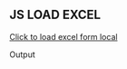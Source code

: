 <script src="https://wiki.aliceincradle.org/assets/load-xlsx/xlsx.mini.js"></script>

<input type="file" id="file" style="display: none;"
    accept="application/vnd.openxmlformats-officedocument.spreadsheetml.sheet" />

  <h2>JS LOAD EXCEL</h2>
  <a href="javascript:selectFile()">Click to load excel form local</a>
  <p>Output</p>
  <div id="result"></div>

<script type="text/javascript">
  // 文件普通操作
  var handler = {};
  // 文件导出操作
  var exportHandler = {};

  function selectFile() {
    document.getElementById("file").click();
  }

  // 操作导出
  function exportTable(handlerName) {
    if (exportHandler[handlerName]) {
      exportHandler[handlerName]();
    }
  }

  document.getElementById("file").addEventListener("change", function (e) {
    var files = e.target.files;
    if (files.length == 0) return;
    var f = files[0];
    if (!/\.xlsx$/g.test(f.name)) {
      alert("only support xlsx file");
      return;
    }
    handler.readWorkbookFromLocalFile(f, function (workbook) {
      handler.readWorkbook(workbook);
    });
  });

  handler = {
    // 处理本地加载的文件
    readWorkbookFromLocalFile(file, callback) {
      var reader = new FileReader();
      reader.onload = function (e) {
        var data = e.target.result;
        var workbook = XLSX.read(data, { type: "binary" });
        if (callback) callback(workbook);
      };
      reader.readAsBinaryString(file);
    },

    readWorkbook(workbook) {
      var sheetNames = workbook.SheetNames; // 工作表名称集合
      var worksheet = workbook.Sheets[sheetNames[0]]; // 这里我们只读取第一张sheet
      var csv = XLSX.utils.sheet_to_csv(worksheet);
      document.getElementById("result").innerHTML = handler.csv2table(
        csv,
        true
      );

      // 合并单元格
      handler.mergeTable(workbook, true);
    },

    // csv 数据转换为 table
    csv2table(csv, showTab = false) {
      var html = "<table>";
      var rows = csv.split("\n");
      rows.pop(); // 最后一行没用的
      rows.forEach(function (row, idx) {
        var columns = row.split(",");
        if (showTab) {
          columns.unshift(idx + 1); // 添加行索引
          if (idx == 0) {
            // 添加列索引
            html += "<tr>";
            for (var i = 0; i < columns.length; i++) {
              html +=
                "<th>" +
                (i == 0 ? "" : String.fromCharCode(65 + i - 1)) +
                "</th>";
            }
            html += "</tr>";
          }
        }
        html += "<tr>";
        columns.forEach(function (column) {
          html += "<td>" + column + "</td>";
        });
        html += "</tr>";
      });
      html += "</table>";
      return html;
    },

    // 合并单元格
    mergeTable(workbook, hasTab = false) {
      let SheetNames = workbook.SheetNames[0];
      let mergeInfo = workbook.Sheets[SheetNames]["!merges"];
      console.log(mergeInfo);

      let result = document.getElementById("result");

      // 是否显示了tab
      let baiseAdd = hasTab ? 1 : 0;

      mergeInfo.forEach((item) => {
        let start_r = item.s.r + baiseAdd;
        let end_r = item.e.r + baiseAdd;

        let start_c = item.s.c + baiseAdd;
        let end_c = item.e.c + baiseAdd;

        for (let i = start_r; i <= end_r; i++) {
          let row = document.querySelectorAll("#result tr")[i];
          for (let child = start_c; child <= end_c; child++) {
            if (child === start_c && i === start_r) {
              // 循环到就是第一个单元格，以这个单元格为开始进行合并
              row.children[child].classList.add("will_span");
              row.children[child].setAttribute("row", end_r - start_r + 1);
              row.children[child].setAttribute("col", end_c - start_c + 1);
            } else {
              // 只做标记，不在这里删除
              row.children[child].classList.add("remove");
            }
          }
        }
      });

      // 移除对应的td
      document.querySelectorAll(".remove").forEach((item) => {
        item.parentNode.removeChild(item);
      });

      // 为大的td设置跨单元格合并
      document.querySelectorAll(".will_span").forEach((item) => {
        item.classList.remove("will_span");
        item.rowSpan = item.getAttribute("row");
        item.colSpan = item.getAttribute("col");
      });
    }
  };
</script>
